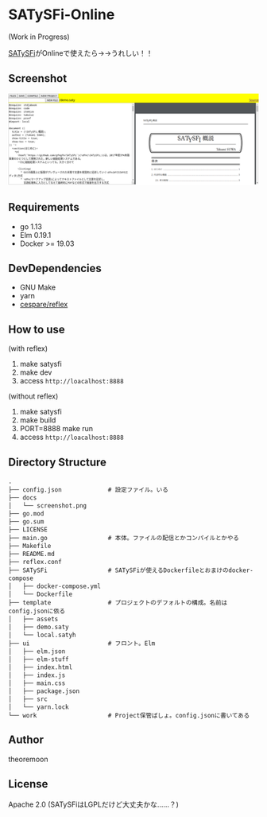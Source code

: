 # SATySFi-Online
(Work in Progress)

[SATySFi](https://github.com/gfngfn/SATySFi)がOnlineで使えたら→→うれしい！！

## Screenshot

![](docs/screenshot.png)

## Requirements

- go 1.13
- Elm 0.19.1
- Docker >= 19.03

## DevDependencies

- GNU Make
- yarn
- [cespare/reflex](https://github.com/cespare/reflex)

## How to use

(with reflex)

1. make satysfi
2. make dev
3. access `http://loacalhost:8888`

(without reflex)
1. make satysfi
2. make build
3. PORT=8888 make run
4. access `http://loacalhost:8888`


## Directory Structure

```
.
├── config.json             # 設定ファイル。いる
├── docs
│   └── screenshot.png
├── go.mod
├── go.sum
├── LICENSE
├── main.go                 # 本体。ファイルの配信とかコンパイルとかやる
├── Makefile
├── README.md
├── reflex.conf
├── SATySFi                 # SATySFiが使えるDockerfileとおまけのdocker-compose
│   ├── docker-compose.yml
│   └── Dockerfile
├── template                # プロジェクトのデフォルトの構成。名前はconfig.jsonに依る
│   ├── assets
│   ├── demo.saty
│   └── local.satyh
├── ui                      # フロント。Elm
│   ├── elm.json
│   ├── elm-stuff
│   ├── index.html
│   ├── index.js
│   ├── main.css
│   ├── package.json
│   ├── src
│   └── yarn.lock
└── work                    # Project保管ばしょ。config.jsonに書いてある

```


## Author

theoremoon

## License

Apache 2.0 (SATySFiはLGPLだけど大丈夫かな……？)
